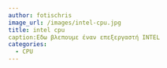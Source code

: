 ```yaml
---
author: fotischris
image_url: /images/intel-cpu.jpg
title: intel cpu
caption:Εδω βλεπουμε έναν επεξεργαστή INTEL
categories:
  - CPU
---
```

